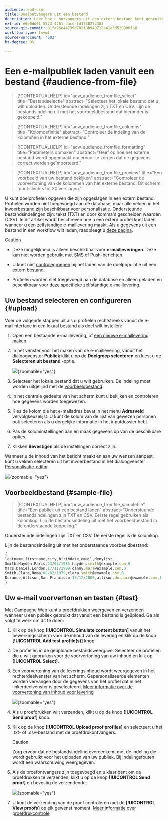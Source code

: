```yaml
---
audience: end-user
title: Doelontvangers uit een bestand
description: Leer hoe u ontvangers uit een extern bestand kunt gebruiken om uw e-mailpubliek te maken
exl-id: e6e0dd01-5573-4261-aace-fd173827c383
source-git-commit: 81fa26e44739d70218b949712a41a3d520900fa0
workflow-type: tm+mt
source-wordcount: '603'
ht-degree: 0%

---
```


# Een e-mailpubliek laden vanuit een bestand {#audience-from-file}

>[!CONTEXTUALHELP]
>id="acw_audience_fromfile_select"
>title="Bestandselectie"
>abstract="Selecteer het lokale bestand dat u wilt uploaden. Ondersteunde indelingen zijn TXT en CSV. Lijn de bestandsindeling uit met het voorbeeldbestand dat hieronder is gekoppeld."

>[!CONTEXTUALHELP]
>id="acw_audience_fromfile_columns"
>title="Kolomdefinitie"
>abstract="Controleer de indeling van de kolommen in het externe bestand."

>[!CONTEXTUALHELP]
>id="acw_audience_fromfile_formatting"
>title="Parameters opmaken"
>abstract="Geef op hoe het externe bestand wordt opgemaakt om ervoor te zorgen dat de gegevens correct worden geïmporteerd."

>[!CONTEXTUALHELP]
>id="acw_audience_fromfile_preview"
>title="Een voorbeeld van uw bestand bekijken"
>abstract="Controleer de voorvertoning van de kolommen van het externe bestand. Dit scherm toont slechts tot 30 verslagen."

U kunt doelprofielen opgeven die zijn opgeslagen in een extern bestand. Profielen worden niet toegevoegd aan de database, maar alle velden in het invoerbestand zijn beschikbaar voor [personalisatie](../personalization/gs-personalization.md). Ondersteunde bestandsindelingen zijn: tekst (TXT) en door komma&#39;s gescheiden waarden (CSV). In dit artikel wordt beschreven hoe u een extern profiel kunt laden wanneer u een zelfstandige e-maillevering maakt. Als u gegevens uit een bestand in een workflow wilt laden, raadpleegt u [deze pagina](../workflows/activities/load-file.md).

>[!CAUTION]
>
>* Deze mogelijkheid is alleen beschikbaar voor **e-mailleveringen**. Deze kan niet worden gebruikt met SMS of Push-berichten.
>
>* U kunt niet [controlegroepen](control-group.md) bij het laden van de doelpopulatie uit een extern bestand.
>
>* Profielen worden niet toegevoegd aan de database en alleen geladen en beschikbaar voor deze specifieke zelfstandige e-maillevering.

## Uw bestand selecteren en configureren {#upload}

Voer de volgende stappen uit als u profielen rechtstreeks vanuit de e-mailinterface in een lokaal bestand als doel wilt instellen:

1. Open een bestaande e-maillevering, of [een nieuwe e-maillevering maken](../email/create-email.md).
1. In het venster voor het maken van de e-maillevering, vanuit het dialoogvenster **Publiek** klikt u op de **Doelgroep selecteren** en kiest u de **Selecteren uit bestand** -optie.

   ![](assets/select-from-file.png){zoomable=&quot;yes&quot;}

1. Selecteer het lokale bestand dat u wilt gebruiken. De indeling moet worden uitgelijnd met de [voorbeeldbestand](#sample-file).
1. In het centrale gedeelte van het scherm kunt u bekijken en controleren hoe gegevens worden toegewezen.
1. Kies de kolom die het e-mailadres bevat in het menu **Adresveld** vervolgkeuzelijst. U kunt de kolom van de lijst van gewezen personen ook selecteren als u dergelijke informatie in het inputdossier hebt.
1. Pas de kolominstellingen aan en maak gegevens op van de beschikbare opties.
1. Klikken **Bevestigen** als de instellingen correct zijn.

Wanneer u de inhoud van het bericht maakt en aan uw wensen aanpast, kunt u velden selecteren uit het invoerbestand in het dialoogvenster [Personalisatie-editor](../personalization/gs-personalization.md).

![](assets/select-external-perso.png){zoomable=&quot;yes&quot;}

## Voorbeeldbestand {#sample-file}

>[!CONTEXTUALHELP]
>id="acw_audience_fromfile_samplefile"
>title="Een publiek uit een bestand laden"
>abstract="Ondersteunde bestandsindelingen zijn TXT en CSV. Eerste regel gebruiken als kolomkop. Lijn de bestandsindeling uit met het voorbeeldbestand in de onderstaande koppeling."

Ondersteunde indelingen zijn TXT en CSV. De eerste regel is de kolomkop.

Lijn de bestandsindeling uit met het onderstaande voorbeeldbestand:

```javascript
{
lastname,firstname,city,birthdate,email,denylist
Smith,Hayden,Paris,23/05/1985,hayden.smith@example.com,0
Mars,Daniel,London,17/11/1999,danny.mars@example.com,0
Smith,Clara,Roma,08/02/1979,clara.smith@example.com,0
Durance,Allison,San Francisco,15/12/2000,allison.durance@example.com,1
}
```

## Uw e-mail voorvertonen en testen {#test}

Met Campagne Web kunt u proefdrukken weergeven en verzenden wanneer u een publiek gebruikt dat vanuit een bestand is geüpload. Ga als volgt te werk om dit te doen:

1. Klik op de knop **[!UICONTROL Simulate content button]** vanuit het bewerkingsscherm voor de inhoud van de levering en klik op de knop **[!UICONTROL Add test profile(s)]** knop.

1. De profielen in de geüploade bestandsweergave. Selecteer de profielen die u wilt gebruiken voor de voorvertoning van uw inhoud en klik op **[!UICONTROL Select]**.

1. Een voorvertoning van de leveringsinhoud wordt weergegeven in het rechterdeelvenster van het scherm. Gepersonaliseerde elementen worden vervangen door de gegevens van het profiel dat in het linkerdeelvenster is geselecteerd. [Meer informatie over de voorvertoning van inhoud voor levering](../preview-test/preview-content.md)

   ![](assets/file-upload-preview.png){zoomable=&quot;yes&quot;}

1. Als u proefdrukken wilt verzenden, klikt u op de knop **[!UICONTROL Send proof]** knop.

1. Klik op de knop **[!UICONTROL Upload proof profiles]** en selecteert u het .txt- of .csv-bestand met de proefdrukontvangers.

   >[!CAUTION]
   >
   >Zorg ervoor dat de bestandsindeling overeenkomt met de indeling die wordt gebruikt voor het uploaden van uw publiek. Bij indelingsfouten wordt een waarschuwing weergegeven.

1. Als de proefontvangers zijn toegevoegd en u klaar bent om de proefdrukken te verzenden, klikt u op de knop **[!UICONTROL Send proof]** en bevestig de verzendende.

   ![](assets/file-upload-test.png){zoomable=&quot;yes&quot;}

1. U kunt de verzending van de proef controleren met de **[!UICONTROL View proofs]** op elk gewenst moment. [Meer informatie over proefdrukcontrole](../preview-test/test-deliveries.md#access-test-deliveries)
